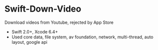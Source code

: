 # Swift-Down-Video
Download videos from Youtube, rejected by App Store
* Swift 2.0+, Xcode 6.4+
* Used core data, file system, av foundation, network, multi-thread, auto layout, google api
